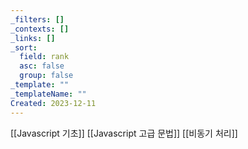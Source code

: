 ```yaml
---
_filters: []
_contexts: []
_links: []
_sort:
  field: rank
  asc: false
  group: false
_template: ""
_templateName: ""
Created: 2023-12-11
---
```

[[Javascript 기초]]
[[Javascript 고급 문법]]
[[비동기 처리]]

